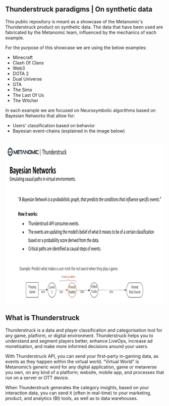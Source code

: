 ## Thunderstruck paradigms | On synthetic data 

This public repository is meant as a showcase of the Metanomic's Thunderstruck product on synthetic data. The data that have been used are fabricated by the Metanomic team, influenced by the mechanics of each example.

For the purpose of this showcase we are using the below examples:

- Minecraft
- Clash Of Clans
- Web3
- DOTA 2
- Dual Universe
- GTA
- The Sims
- The Last Of Us
- The Witcher


In each example we are focused on Neurosymbolic algorithms based on Bayesian Networks that allow for:
- Users' classification based on behavior
- Bayesian event-chains (explained in the image below)

<br />
<div align="center">
  <a href="https://github.com/Metanomic/bayesian_networks_example">
    <img src="images/bayesian_slide.png" alt="Logo" width="892" height="506">
  </a>
</div>

## What is Thunderstruck

Thunderstruck is a data and player classification and categorisation tool for any game, platform, or digital environment. Thunderstruck helps you to understand and segment players better, enhance LiveOps, increase ad monetisation, and make more informed decisions around your users.

With Thunderstruck API, you can send your first-party in-gaming data, as events as they happen within the virtual world. “Virtual World” is Metanomic’s generic word for any digital application, game or metaverse you own, on any kind of a platform; website, mobile app, and processes that run on a server or OTT device.

When Thunderstruck generates the category insights, based on your interaction data, you can send it (often in real-time) to your marketing, product, and analytics (BI) tools, as well as to data warehouses.
